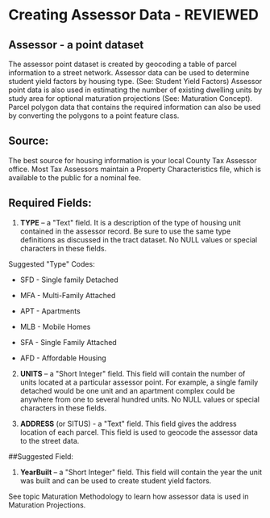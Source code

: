 # Creating Assessor Data - REVIEWED

## Assessor - a point dataset
The assessor point dataset is created by geocoding a table of parcel information to a street network.  Assessor data can be used to determine student yield factors by housing type.  (See: Student Yield Factors)  Assessor point data is also used in estimating the number of existing dwelling units by study area for optional maturation projections (See: Maturation Concept).  Parcel polygon data that contains the required information can also be used by converting the polygons to a point feature class.

## Source:  
The best source for housing information is your local County Tax Assessor office.  Most Tax Assessors maintain a Property Characteristics file, which is available to the public for a nominal fee.  

## Required Fields:
1. **TYPE** – a "Text" field.  It is a description of the type of housing unit contained in the assessor record.  Be sure to use the same type definitions as discussed in the tract dataset. No NULL values or special characters in these fields.

 Suggested "Type" Codes:

 * SFD - Single family Detached

 * MFA - Multi-Family Attached

 * APT - Apartments

 * MLB - Mobile Homes

 * SFA - Single Family Attached

 * AFD - Affordable Housing
2. **UNITS** – a "Short Integer" field.  This field will contain the number of units located at a particular assessor point.  For example, a single family detached would be one unit and an apartment complex could be anywhere from one to several hundred units. No NULL values or special characters in these fields.

3. **ADDRESS** (or SITUS) - a "Text" field. This field gives the address location of each parcel.  This field is used to geocode the assessor data to the street data.

 ##Suggested Field:
1. **YearBuilt** – a "Short Integer" field.  This field will contain the year the unit was built and can be used to create student yield factors.


See topic Maturation Methodology to learn how assessor data is used in Maturation Projections.

 
